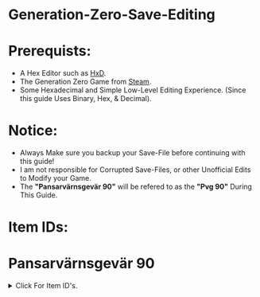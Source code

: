 # Generation-Zero-Save-Editing

# Prerequists:
- A Hex Editor such as [HxD](https://mh-nexus.de/en/downloads.php?product=HxD20).
- The Generation Zero Game from [Steam](https://store.steampowered.com/app/704270/Generation_Zero/).
- Some Hexadecimal and Simple Low-Level Editing Experience. (Since this guide Uses Binary, Hex, & Decimal).

# Notice:
- Always Make sure you backup your Save-File before continuing with this guide!
- I am not responsible for Corrupted Save-Files, or other Unofficial Edits to Modify your Game.
- The **"Pansarvärnsgevär 90"** will be refered to as the **"Pvg 90"** During This Guide.

# Item IDs:

# Pansarvärnsgevär 90
<details>
  <summary>Click For Item ID's.</summary>
  
**- 1-Star ID: 2727348298**
  
**- 2-Star ID: 1113029778**
  
**- 3-Star ID: 1708071827**
  
**- 4-Star ID: 1940676808**
  
**- 5-Star ID: 1287668466**
  
**- Experimental (6-Star) ID: 1135722230**
</details>
